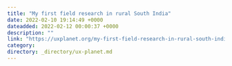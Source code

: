 ```yaml
---
title: "My first field research in rural South India"
date: 2022-02-10 19:14:49 +0000
dateadded: 2022-02-12 00:00:37 +0000
description: ""
link: "https://uxplanet.org/my-first-field-research-in-rural-south-india-e8b707c01408?source=rss----819cc2aaeee0---4"
category:
directory: _directory/ux-planet.md
---
```

